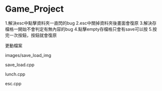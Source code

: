 # Game_Project

1.解決esc中點擊資料夾一直閃的bug
2.esc中關掉資料夾後畫面會復原
3.解決存檔格一開始不會判定有無內容的bug
4.點擊empty存檔格只會有save可以按
5.按完一次按鈕，按鈕就會復原

更動檔案

images/save_load_img

save_load.cpp

lunch.cpp

esc.cpp

